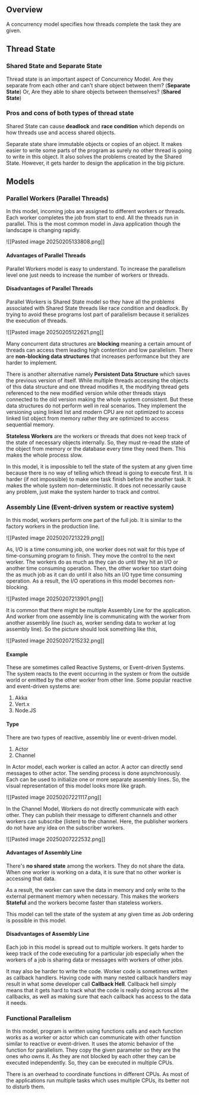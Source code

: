 ## Overview

A concurrency model specifies how threads complete the task they are given.

## Thread State
### Shared State and Separate State

Thread state is an important aspect of Concurrency Model. Are they separate from each other and can't share object between them? (**Separate State**) Or, Are they able to share objects between themselves? (**Shared State**) 

### Pros and cons of both types of thread state

Shared State can cause **deadlock** and **race condition** which depends on how threads use and access shared objects.

Separate state share immutable objects or copies of an object. It makes easier to write some parts of the program as surely no other thread is going to write in this object. It also solves the problems created by the Shared State. However, it gets harder to design the application in the big picture.

## Models
### Parallel Workers (Parallel Threads)

In this model, incoming jobs are assigned to different workers or threads. Each worker completes the job from start to end. All the threads run in parallel. This is the most common model in Java application though the landscape is changing rapidly.

![[Pasted image 20250205133808.png]]
#### Advantages of Parallel Threads

Parallel Workers model is easy to understand. To increase the parallelism level one just needs to increase the number of workers or threads.
#### Disadvantages of Parallel Threads

Parallel Workers is Shared State model so they have all the problems associated with Shared State threads like race condition and deadlock. By trying to avoid these programs lost part of parallelism because it serializes the execution of threads.

![[Pasted image 20250205122621.png]]

Many concurrent data structures are **blocking** meaning a certain amount of threads can access them leading high contention and low parallelism. There are **non-blocking data structures**  that increases performance but they are harder to implement.

There is another alternative namely **Persistent Data Structure** which saves the previous version of itself. While multiple threads accessing the objects of this data structure and one thread modifies it, the modifying thread gets referenced to the new modified version while other threads stays connected to the old version making the whole system consistent. But these data structures do not perform well in real scenarios. They implement the versioning using linked list and modern CPU are not optimized to access linked list object from memory rather they are optimized to access sequential memory. 

**Stateless Workers** are the workers or threads that does not keep track of the state of necessary objects internally. So, they must re-read the state of the object from memory or the database every time they need them. This makes the whole process slow. 

In this model, it is impossible to tell the state of the system at any given time because there is no way of telling which thread is going to execute first. It is harder (if not impossible) to make one task finish before the another task. It makes the whole system non-deterministic. It does not necessarily cause any problem, just make the system harder to track and control.

### Assembly Line (Event-driven system or reactive system)

In this model, workers perform one part of the full job. It is similar to the factory workers in the production line. 

![[Pasted image 20250207213229.png]]

As, I/O is a time consuming job, one worker does not wait for this type of time-consuming program to finish. They move the control to the next worker. The workers do as much as they can do until they hit an I/O or another time consuming operation. Then, the other worker too start doing the as much job as it can do until it also hits an I/O type time consuming operation. As a result, the I/O operations in this model becomes non-blocking.

![[Pasted image 20250207213901.png]]

It is common that there might be multiple Assembly Line for the application. And worker from one assembly line is communicating with the worker from another assembly line (such as, worker sending data to worker at log assembly line). So the picture should look something like this,

![[Pasted image 20250207215232.png]]

#### Example

These are sometimes called Reactive Systems, or Event-driven Systems. The system reacts to the event occurring in the system or from the outside world or emitted by the other worker from other line. Some popular reactive and event-driven systems are:
1. Akka
2. Vert.x
3. Node.JS

#### Type

There are two types of reactive, assembly line or event-driven model.
1. Actor
2. Channel

In Actor model, each worker is called an actor. A actor can directly send messages to other actor. The sending process is done asynchronously. Each can be used to initialize one or more separate assembly lines. So, the visual representation of this model looks more like graph.

![[Pasted image 20250207221117.png]]

In the Channel Model, Workers do not directly communicate with each other. They can publish their message to different channels and other workers can subscribe (listen) to the channel. Here, the publisher workers do not have any idea on the subscriber workers.

![[Pasted image 20250207222532.png]]

#### Advantages of Assembly Line

There's **no shared state** among the workers. They do not share the data. When one worker is working on a data, it is sure that no other worker is accessing that data. 

As a result, the worker can save the data in memory and only write to the external permanent memory when necessary. This makes the workers **Stateful** and the workers become faster than stateless workers.

This model can tell the state of the system at any given time as Job ordering is possible in this model.

#### Disadvantages of Assembly Line

Each job in this model is spread out to multiple workers. It gets harder to keep track of the code executing for a particular job especially when the workers of a job is sharing data or messages with workers of other jobs. 

 It may also be harder to write the code. Worker code is sometimes written as callback handlers. Having code with many nested callback handlers may result in what some developer call **Callback Hell**. Callback hell simply means that it gets hard to track what the code is really doing across all the callbacks, as well as making sure that each callback has access to the data it needs.

### Functional Parallelism

In this model, program is written using functions calls and each function works as a worker or actor which can communicate with other function similar to reactive or event-driven. It uses the atomic behavior of the function for parallelism. They copy the given parameter so they are the ones who owns it. As they are not blocked by each other they can be executed independently. So, they can be executed in multiple CPUs.

There is an overhead to coordinate functions in different CPUs. As most of the applications run multiple tasks which uses multiple CPUs, its better not to disturb them. 